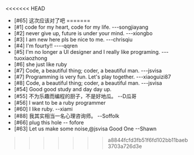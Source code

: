 <<<<<<< HEAD
* [#65] 这次应该对了吧
=======
* [#1] code for my heart, code for my life.  ---songjiayang
* [#2] never give up, future is under your mind. ---xiongbo
* [#3] I am new here pls be nice to me. ---chrisqiu
* [#4] I'm fourty!!                            ----qqren
* [#5] I'm no longer a UI designer and I really like programing.  ---tuoxiaozhong
* [#6] she just like ruby
* [#7] Code, a beautiful thing; coder, a beautiful man.  ---jsvisa
* [#7] Programming is very fun. Let's play together. ---xiaoguizi87
* [#8] Code, a beautiful thing; coder, a beautiful man.  ---jsvisa
* [#54] Good good study and day day up.
* [#55] 不为乐趣而编程的厨子，不是好地瓜。 --D瓜哥
* [#56] I want to be a ruby programmer
* [#60] I like ruby. --xiami
* [#88] 我其实相当一名心理咨询师。  --Soffolk
* [#66] plug this hole -- fofore
* [#63] Let us make some noise,@jsvisa Good One --Shawn
>>>>>>> a8844fcfd3fb51f6fd102bb11baeb3703a726d3e
